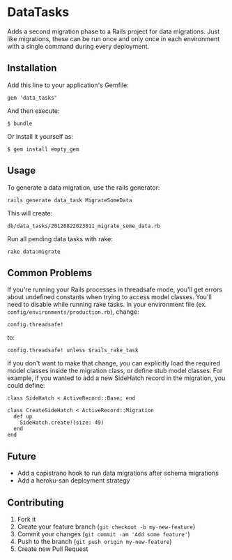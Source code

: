 # DataTasks

Adds a second migration phase to a Rails project for data migrations. Just
like migrations, these can be run once and only once in each environment
with a single command during every deployment.

## Installation

Add this line to your application's Gemfile:

    gem 'data_tasks'

And then execute:

    $ bundle

Or install it yourself as:

    $ gem install empty_gem

## Usage

To generate a data migration, use the rails generator:

    rails generate data_task MigrateSomeData

This will create:

    db/data_tasks/20120822023011_migrate_some_data.rb

Run all pending data tasks with rake:

    rake data:migrate

## Common Problems

If you're running your Rails processes in threadsafe mode, you'll get errors about undefined
constants when trying to access model classes. You'll need to disable while running
rake tasks. In your environment file (ex. `config/environments/production.rb`), change:

    config.threadsafe!

to:

    config.threadsafe! unless $rails_rake_task

If you don't want to make that change, you can explicitly load the required model classes
inside the migration class, or define stub model classes. For example, if you wanted to
add a new SideHatch record in the migration, you could define:

    class SideHatch < ActiveRecord::Base; end

    class CreateSideHatch < ActiveRecord::Migration
      def up
        SideHatch.create!(size: 49)
      end
    end

## Future

 * Add a capistrano hook to run data migrations after schema migrations
 * Add a heroku-san deployment strategy

## Contributing

1. Fork it
2. Create your feature branch (`git checkout -b my-new-feature`)
3. Commit your changes (`git commit -am 'Add some feature'`)
4. Push to the branch (`git push origin my-new-feature`)
5. Create new Pull Request
